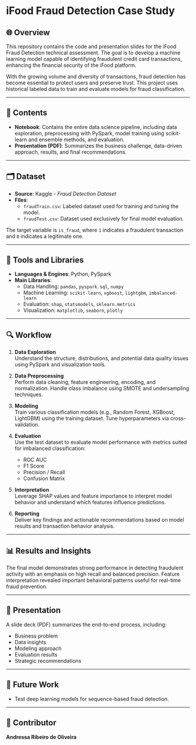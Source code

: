 # iFood Fraud Detection Case Study

## 🌐 Overview

This repository contains the code and presentation slides for the iFood Fraud Detection technical assessment. The goal is to develop a machine learning model capable of identifying fraudulent credit card transactions, enhancing the financial security of the iFood platform.

With the growing volume and diversity of transactions, fraud detection has become essential to protect users and preserve trust. This project uses historical labeled data to train and evaluate models for fraud classification.

---

## 📂 Contents

- **Notebook**: Contains the entire data science pipeline, including data exploration, preprocessing with PySpark, model training using scikit-learn and ensemble methods, and evaluation.
- **Presentation (PDF)**: Summarizes the business challenge, data-driven approach, results, and final recommendations.

---

## 🗂 Dataset

- **Source**: Kaggle - *Fraud Detection Dataset*
- **Files**:
  - `fraudTrain.csv`: Labeled dataset used for training and tuning the model.
  - `fraudTest.csv`: Dataset used exclusively for final model evaluation.

The target variable is `is_fraud`, where `1` indicates a fraudulent transaction and `0` indicates a legitimate one.

---

## 🔧 Tools and Libraries

- **Languages & Engines**: Python, PySpark
- **Main Libraries**:
  - Data Handling: `pandas`, `pyspark.sql`, `numpy`
  - Machine Learning: `scikit-learn`, `xgboost`, `lightgbm`, `imbalanced-learn`
  - Evaluation: `shap`, `statsmodels`, `sklearn.metrics`
  - Visualization: `matplotlib`, `seaborn`, `plotly`

---

## 🔍 Workflow

1. **Data Exploration**  
   Understand the structure, distributions, and potential data quality issues using PySpark and visualization tools.

2. **Data Preprocessing**  
   Perform data cleaning, feature engineering, encoding, and normalization. Handle class imbalance using SMOTE and undersampling techniques.

3. **Modeling**  
   Train various classification models (e.g., Random Forest, XGBoost, LightGBM) using the training dataset. Tune hyperparameters via cross-validation.

4. **Evaluation**  
   Use the test dataset to evaluate model performance with metrics suited for imbalanced classification:
   - ROC AUC
   - F1 Score
   - Precision / Recall
   - Confusion Matrix

5. **Interpretation**  
   Leverage SHAP values and feature importance to interpret model behavior and understand which features influence predictions.

6. **Reporting**  
   Deliver key findings and actionable recommendations based on model results and transaction behavior analysis.

---

## 📊 Results and Insights

The final model demonstrates strong performance in detecting fraudulent activity with an emphasis on high recall and balanced precision. Feature interpretation revealed important behavioral patterns useful for real-time fraud prevention.

---

## 📎 Presentation

A slide deck (PDF) summarizes the end-to-end process, including:
- Business problem
- Data insights
- Modeling approach
- Evaluation results
- Strategic recommendations

---

## 🔮 Future Work

- Test deep learning models for sequence-based fraud detection.

---

## 👤 Contributor

**Andressa Ribeiro de Oliveira**
